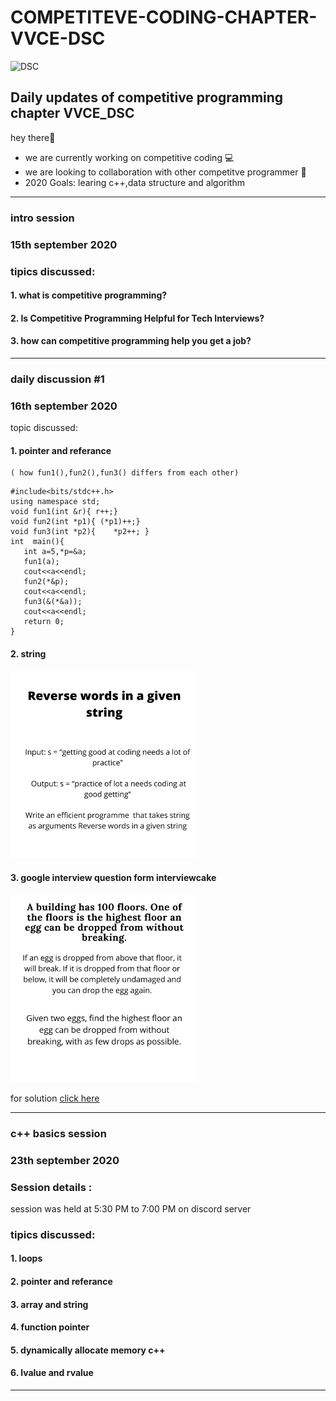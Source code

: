  
# COMPETITEVE-CODING-CHAPTER-VVCE-DSC 
![DSC](https://pbs.twimg.com/profile_images/1126128072523231232/GxX-zWIR_400x400.jpg)

## Daily updates of competitive programming chapter VVCE_DSC
hey there👋
- we are currently working on competitive coding 💻
- we are looking to collaboration with other competitve programmer 🙋‍ 
- 2020 Goals: learing c++,data structure and algorithm 


------
### intro session 
### 15th september 2020
### tipics discussed:
#### 1. what is competitive programming? 
#### 2. Is Competitive Programming Helpful for Tech Interviews?
#### 3. how can competitive programming help you get a job?
 
 
--------
### daily discussion #1
###  16th september 2020
topic discussed:
#### 1. pointer and referance 
    ( how fun1(),fun2(),fun3() differs from each other)
 ``` 
 #include<bits/stdc++.h>
 using namespace std;
 void fun1(int &r){ r++;}
 void fun2(int *p1){ (*p1)++;}
 void fun3(int *p2){	*p2++; }
 int  main(){
	int a=5,*p=&a; 
	fun1(a);
	cout<<a<<endl;
	fun2(*&p);
	cout<<a<<endl;
	fun3(&(*&a));
	cout<<a<<endl;
	return 0;
 } 
 ``` 
 
#### 2. string 

 <p>
  <img width="300" height="300" src="https://raw.githubusercontent.com/HruthikBM/competitive-coding-chapter/master/image/sting1.png">
 </p>

#### 3. google interview question form interviewcake

 <p>
   <img width="300" height="300" src="https://raw.githubusercontent.com/HruthikBM/competitive-coding-chapter/master/image/googleint.png">
 </p>

   for solution [click here](https://github.com/HruthikBM/competitive-coding-chapter/tree/master/day%231)
 
-----


### c++ basics session 
### 23th september 2020

### Session details :
session was held at 5:30 PM to 7:00 PM on discord server 
### tipics discussed:

#### 1. loops
#### 2. pointer and  referance
#### 3. array and string 
#### 4. function pointer 
#### 5. dynamically allocate memory c++
#### 6. lvalue and rvalue 

-----------


